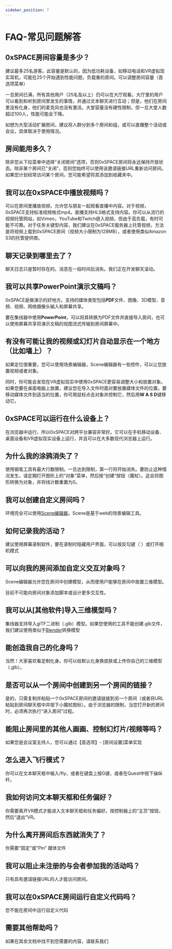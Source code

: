 ```yaml
---
sidebar_position: 7
---
```


# FAQ-常见问题解答

## 0xSPACE房间容量是多少？

建议最多25名游客。此容量是默认的，因为低功耗设备，如移动电话和VR虚拟现实耳机，可能在25个开始遇到性能问题，负载重的房间。可以调整房间容量（首选项菜单）

一旦房间已满，所有其他用户（25名及以上）仍可以在大厅观看。大厅里的用户可以看到和听到房间里发生的事情，并通过文本聊天进行互动；但是，他们在房间里没有化身，他们的麦克风也没有激活。大堂容量没有硬性限制，但一旦大堂人数超过100人，性能可能会下降。

如想为大型活动扩展房间，建议将人群分到多个房间和组，或可以直播整个活动或会议，具体取决于使用情况。



## 房间能用多久？

除非您从下拉菜单中选择“关闭房间”选项，否则0xSPACE房间将永远保持开放状态。除非某个房间已“关闭”，否则您始终可以使用该邀请链接URL重新访问房间。如果您计划经常访问某个房间，您可能希望将其添加到收藏夹中。

## 我可以在0xSPACE中播放视频吗？

可以在房间里播放视频，允许您与朋友一起观看直播中内容。对于视频，0xSPACE支持标准视频格式mp4。直播支持HLS格式支持内容。你可以从流行的视频托管网站，如Vimeo，YouTube和Twitch嵌入视频，但由于高负载，有时可能不可靠。对于任务关键型内容，我们建议在0xSPACE服务器上托管视频，方法是将视频上载到0xSPACE房间（视频大小限制为128MB），或者使用类似Amazon S3的托管提供商。

## 聊天记录到哪里去了？

聊天日志只是暂时存在的。消息在一段时间后消失。我们正在开发聊天滚动。

## 我可以共享PowerPoint演示文稿吗？

0xSPACE是做演示的好地方。支持的媒体类型包括**PDF**文件、图像、3D模型、音频、视频、网络摄像头输入和屏幕共享。

要在集线器中使用**PowerPoint**，可以将其转换为PDF文件并直接导入房间，也可以使用屏幕共享将演示文稿的视图流式传输到房间屏幕中。

## 有没有可能让我的视频或幻灯片自动显示在一个地方（比如墙上）？

如果定位很重要，您可以使用场景编辑器，Scene编辑器有一些控件，可以让您放置视频或者对象。

同时，你可能会发现在VR虚拟现实中使用0xSPACE更容易调整大小和放置对象。如果您要在桌面电脑上放置，建议您在导入文件时面对要放置媒体文件的位置。要移动媒体文件到适当的位置，你可用鼠标点击对象并控制它，然后用**W A S D**键移动它。

## 0xSPACE可以运行在什么设备上？

在浏览器中运行，所以0xSPACE对跨平台兼容非常好。它可以在手机移动设备、桌面设备和VR虚拟现实设备上运行，并且可以在大多数现代浏览器上运行。

## 为什么我的涂鸦消失了？

使用钢笔工具有最大行数限制。一旦达到限制，第一行将开始消失。要防止这种情况发生，请定期打开图形上的“对象”菜单，然后按“创建”按钮（魔杖）。这会将图形转换为对象，并将线计数重置为0。

## 我可以创建自定义房间吗？

环境完全可以使用[Scene编辑器](https://0xspace.net)，Scene是基于web的场景编辑工具。

## 如何记录我的活动？

建议使用屏幕录制软件，要在录制时隐藏用户界面，可以按反勾键（`）或打开相机模式

## 可以向我的房间添加自定义交互对象吗？

Scene编辑器允许您在房间中创建模型，从而使用户能够在房间中放置三维模型。

目前不可能向房间对象添加脚本或设计更多交互性。

## 我可以从[其他软件]导入三维模型吗？

集线器支持导入glTF二进制（.glb）模型。如果您使用的工具不能创建.glb文件，我们建议使用类似于[Blender](https://www.blender.org/)转换模型

## 能创造我自己的化身吗？

当然！大家喜欢看定制化身。你可以给默认化身换皮肤或上传你自己的三维模型（.glb）。

## 是否可以从一个房间中创建到另一个房间的链接？

是的，只需复制并粘贴一个0xSPACE房间的邀请链接到另一个房间（或者将URL粘贴到房间聊天框中并按下小魔杖图标）。由于浏览器的限制，当您打开新的房间时，必须再次执行“进入房间”过程。

## 能阻止房间里的其他人画画、控制幻灯片/视频等吗？

如果您是会议室主持人，您可以通过【首选项】- [房间设置]菜单实现

## 怎么进入飞行模式？

你可以在文本聊天框中输入/fly，或者在键盘上按G键，或者在Quest中按下操纵杆。

## 我如何访问文本聊天框和任务偏好？

你需要离开VR模式才能进入文本聊天框和任务偏好。按控制器上的“主页”按钮，然后“退出”VR。

## 为什么离开房间后东西就消失了？

你需要“固定”或“Pin” 媒体文件

## 我可以阻止未注册的与会者参加我的活动吗？

只有具有邀请链接URL的人才能访问房间。

## 我可以在0xSPACE房间运行自定义代码吗？

您不能在房间中运行自定义代码


## 需要其他帮助吗？

如果在其余文档中找不到您需要的内容，请联系我们



